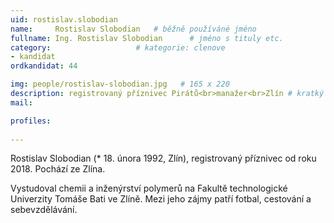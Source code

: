 ```yaml
---
uid: rostislav.slobodian
name:     Rostislav Slobodian  	# běžně používáné jméno
fullname: Ing. Rostislav Slobodian  	# jméno s tituly etc.
category:                   # kategorie: clenove
- kandidat
ordkandidat: 44

img: people/rostislav-slobodian.jpg   # 165 x 220
description: registrovaný příznivec Pirátů<br>manažer<br>Zlín # kratký popis, max 160 znaků
mail:

profiles:
  
---
```

Rostislav Slobodian (* 18. února 1992, Zlín), registrovaný příznivec od roku 2018. Pochází ze Zlína.

Vystudoval chemii a inženýrství polymerů na Fakultě technologické Univerzity Tomáše Bati ve Zlíně.
Mezi jeho zájmy patří fotbal, cestování a sebevzdělávání.
